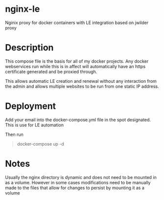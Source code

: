 # nginx-le
Nginix proxy for docker containers with LE integration based on jwilder proxy

# Description
This compose file is the basis for all of my docker projects. Any docker webservices run while this is in affect will automatically have an https 
certificate generated and be proxied through.

This allows automatic LE creation and renewal without any interaction from the admin and allows multiple websites to be run from one static IP address.

# Deployment
Add your email into the docker-compose.yml file in the spot designated. This is use for LE automation

Then run 
> docker-compose up -d

# Notes
Usually the nginx directory is dynamic and does not need to be mounted in as a volume. However in some cases modifications need to be manually made to the files
that allow for changes to persist by mounting it as a volume
